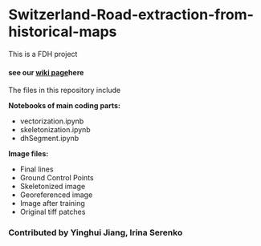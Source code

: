# Switzerland-Road-extraction-from-historical-maps
This is a FDH project
#### see our [wiki page](http://fdh.epfl.ch/index.php/Switzerland_Road_extraction_from_historical_maps)here

The files in this repository include

**Notebooks of main coding parts:**
* vectorization.ipynb
* skeletonization.ipynb
* dhSegment.ipynb

**Image files:**
* Final lines
* Ground Control Points
* Skeletonized image
* Georeferenced image
* Image after training
* Original tiff patches 






### Contributed by Yinghui Jiang, Irina Serenko
